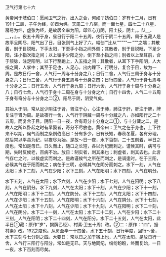 卫气行第七十六

黄帝问于岐伯曰：愿闻卫气之行，出入之合，何如？妨伯曰：岁有十二月，日有191十二辰，子午为经，卯酉为纬。天周二十八宿，而一面七星，四七二十八星，房易为纬，虚张为经，是故居全率为阳，邱笠心刀阴，阳土技，阴土。。队＿、＿，，』，。夜五十周于身，昼日行于阳二十五周，夜行于阴二十五周，周于五藏人是故平旦阴尽，阳气出了日，目张则气上好了六，幅创'"比从'"'"""一'"'"之端；其散着，别于目锐毗，下手太阳，下至手小指之间外侧；其散者，别于目锐毗，下足少阳，注小指次指之间；以上循手少阳之分，倒下至小指之间；别者以上至耳前，合于颔脉，注足阳明，以下行至跑上，入五指之间；其散者，从耳下下手阳明，人大指之间，人掌中；其至于足也，人足心，出内踝下，行明分，复合于目，故为一周。是故日行一舍，人气行一周与十分身之八；日行二舍，人气行三周于身与十分身之六；日行三舍，人气行于身五周与十分身之四；日行四舍，人气行于身七周与十分身之二；日行五舍，人气行于身九周；日行六舍，人气行于身十周与十分身之八；日行七舍，人气行于身十二周在身与十分身之六；日行十四舍，人气二十五周于身有奇分与十分身之二②，阳尽于阴，阴受气矣。

其始人于阴，常从足少阴注于肾，肾注于心，心注于肺，肺注于肝，肝注于脾，牌复注于肾为周。是故夜行一舍，人气行于阴藏一周与十分藏之八，亦如阳行之二十五周，而复合于目。阴阳一日一夜，合有奇分十分身之二①，与十分藏之二，是故人之所以卧起之时有早晏者，奇分不尽放也。黄帝曰：卫气之在于身也，上下往来不以期，候气而制之条例伯高日：分有多少，日有长短，春秋冬夏，各有分理，然后常以平县为纪，以夜尽为始。是故～日一夜，水下百刻，二十五刻着，半日之度也，常如是毋已，日久而止，随口之长短，各以为纪而刺之。谨候其时，病可与期，失时反候老，百病不治。放日：制实者，刺其来也；刺虚者，刺其去也。此言气存亡之时，以候虚实而刺之。是故谨候气之所在而刺之，是调逢时。在于三阳，必候其气在于阳而刺之；病在于三明，必候其气在阴分而刺之。水下一刻，人气在太阳；水下二刻，人气在少阳；水下三刻，人气在阳明；水下四刻，人气在明分。

水下五刻，人气在太阳；水下六刻，人气在少阳；水下七刻，人气在阳明；水下八刻，人气在阴分。水下九刻，人气在太阳；水下十刻，人气在少阳；水下十一刻，人气在阳明；水下十二刻，人气在防分。水下十三刻，人气在太阳；水下十四刻，人气在少阳；水下十五刻，人气在阳明；水下十六刻，人气在阴分。水下十七刻，人气在太阳；水下十八刻，人气在少阳；水下十九刻，人气在阳明；水下二十刻，人气在阴分。水下二十一刻，人气在太阳；水下二十二刻，人气在少阳；水下二十三刻，人气在阳明；水下二十四刻，人气在阳分。水下二十五刻，人气在太阳，此半日①藏：原作"岁"，揭牌乙经）、村素·卫五十周）改。②二：原作："四"，据村素》改。192之度也。从房至毕一十四舍，水下五十刻，日行半度，回行～舍，水下三刻与七分刻之四。大要日：常以日之加于宿上也，人气在太阳。是放日行一舍，人气行三阳行与阳分，常如是无已，天与地同纪，纷纷盼盼，终而复始，一日一夜，水下百刻而尽矣。

